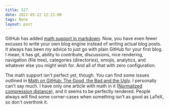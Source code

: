 ```yaml
---
title: 527
date: 2022-05-22 12:21:00
tags: None
layout: post
---
```


GitHub has added [math support in markdown](https://github.blog/2022-05-19-math-support-in-markdown/). Now, you have even fewer excuses to write your own blog engine instead of writing actual blog posts. It always has been my advice to just go with plain GitHub for your first blog. I mean, it has git, ability to contribute, discussions, nice rendering, navigation (file tree), categories (directories), emojis, analytics, and whatever else you might wish for. And all of that with zero configuration.

The math support isn't perfect yet, though. You can find some issues outlined in [Math on GitHub: The Good, the Bad and the Ugly](https://nschloe.github.io/2022/05/20/math-on-github.html). I personally can't say much. I have only one article with math in it ([Normalized compression distance](https://github.com/orsinium/notes/blob/master/notes-other/ncd.md)), and it seems to be perfectly rendered. People always will find some corner-cases when something isn't as good as LaTeX, so don't overthink it.
